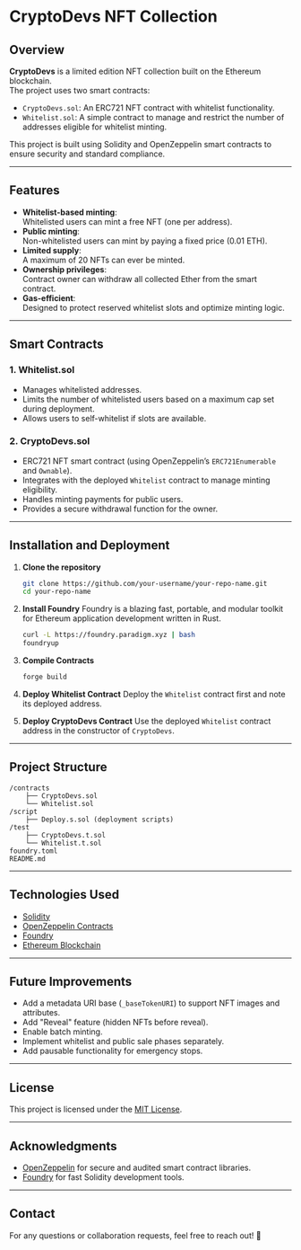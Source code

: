 # CryptoDevs NFT Collection

## Overview
**CryptoDevs** is a limited edition NFT collection built on the Ethereum blockchain.  
The project uses two smart contracts:
- `CryptoDevs.sol`: An ERC721 NFT contract with whitelist functionality.
- `Whitelist.sol`: A simple contract to manage and restrict the number of addresses eligible for whitelist minting.

This project is built using Solidity and OpenZeppelin smart contracts to ensure security and standard compliance.

---

## Features
- **Whitelist-based minting**:  
  Whitelisted users can mint a free NFT (one per address).
- **Public minting**:  
  Non-whitelisted users can mint by paying a fixed price (0.01 ETH).
- **Limited supply**:  
  A maximum of 20 NFTs can ever be minted.
- **Ownership privileges**:  
  Contract owner can withdraw all collected Ether from the smart contract.
- **Gas-efficient**:  
  Designed to protect reserved whitelist slots and optimize minting logic.

---

## Smart Contracts

### 1. Whitelist.sol
- Manages whitelisted addresses.
- Limits the number of whitelisted users based on a maximum cap set during deployment.
- Allows users to self-whitelist if slots are available.

### 2. CryptoDevs.sol
- ERC721 NFT smart contract (using OpenZeppelin’s `ERC721Enumerable` and `Ownable`).
- Integrates with the deployed `Whitelist` contract to manage minting eligibility.
- Handles minting payments for public users.
- Provides a secure withdrawal function for the owner.

---

## Installation and Deployment

1. **Clone the repository**
   ```bash
   git clone https://github.com/your-username/your-repo-name.git
   cd your-repo-name
   ```

2. **Install Foundry**
   Foundry is a blazing fast, portable, and modular toolkit for Ethereum application development written in Rust.
   ```bash
   curl -L https://foundry.paradigm.xyz | bash
   foundryup
   ```

3. **Compile Contracts**
   ```bash
   forge build
   ```

4. **Deploy Whitelist Contract**
   Deploy the `Whitelist` contract first and note its deployed address.

5. **Deploy CryptoDevs Contract**
   Use the deployed `Whitelist` contract address in the constructor of `CryptoDevs`.

---

## Project Structure

```
/contracts
    ├── CryptoDevs.sol
    └── Whitelist.sol
/script
    ├── Deploy.s.sol (deployment scripts)
/test
    ├── CryptoDevs.t.sol
    └── Whitelist.t.sol
foundry.toml
README.md
```

---

## Technologies Used
- [Solidity](https://soliditylang.org/)
- [OpenZeppelin Contracts](https://docs.openzeppelin.com/contracts/)
- [Foundry](https://foundry.paradigm.xyz/)
- [Ethereum Blockchain](https://ethereum.org/)

---

## Future Improvements
- Add a metadata URI base (`_baseTokenURI`) to support NFT images and attributes.
- Add "Reveal" feature (hidden NFTs before reveal).
- Enable batch minting.
- Implement whitelist and public sale phases separately.
- Add pausable functionality for emergency stops.

---

## License
This project is licensed under the [MIT License](LICENSE).

---

## Acknowledgments
- [OpenZeppelin](https://github.com/OpenZeppelin/openzeppelin-contracts) for secure and audited smart contract libraries.
- [Foundry](https://foundry.paradigm.xyz/) for fast Solidity development tools.

---

## Contact
For any questions or collaboration requests, feel free to reach out! 🚀
